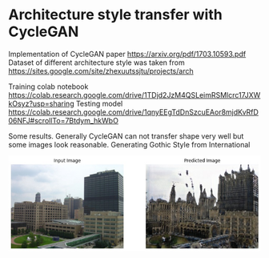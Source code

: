 # Architecture style transfer with CycleGAN

Implementation of CycleGAN paper https://arxiv.org/pdf/1703.10593.pdf
Dataset of different architecture style was taken from https://sites.google.com/site/zhexuutssjtu/projects/arch

Training colab notebook https://colab.research.google.com/drive/1TDjd2JzM4QSLeimRSMlcrc17JXWkOsyz?usp=sharing
Testing model https://colab.research.google.com/drive/1qnyEEgTdDnSzcuEAor8mjdKvRfD06NFJ#scrollTo=7Btdym_hkWbO


Some results. Generally CycleGAN can not transfer shape very well but some images look reasonable.
Generating Gothic Style from International

![Alt text](samples/X2Y_9.jpg?raw=true "Title")

